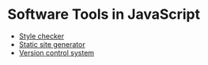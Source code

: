 # Software Tools in JavaScript

-   [Style checker](./style-checker.md)
-   [Static site generator](./static-site-generator.md)
-   [Version control system](./version-control-system.md)
